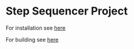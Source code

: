 # Step Sequencer Project

For installation see [here](setup.md)

For building see [here](building.md)